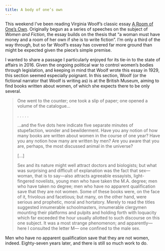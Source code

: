 ```yaml
---
title: A body of one’s own
---
```


This weekend I’ve been reading Virginia Woolf’s classic essay [A Room of One’s Own](https://en.wikipedia.org/wiki/A_Room_of_One's_Own). Originally begun as a series of speeches on the subject of *Women and Fiction*, the essay builds on the thesis that “a woman must have money and a room of her own if she is to write fiction”. I’m only a third of the way through, but so far Woolf’s essay has covered far more ground than might be expected given the piece’s simple premise.

I wanted to share a passage I particularly enjoyed for its tie-in to the state of affairs in 2016. Given the ongoing political war to control women’s bodies through legislation, and keeping in mind that Woolf wrote this essay in 1929, this section seemed especially poignant. In this section, Woolf (or the fictional narrator that Woolf is writing as) is at the British Museum, aiming to find books written about women, of which she expects there to be only several.

> One went to the counter; one took a slip of paper; one opened a volume of the catalogue…
>
> . . . . .
>
> …and the five dots here indicate five separate minutes of stupefaction, wonder and bewilderment. Have you any notion of how many books are written about women in the course of one year? Have you any notion how many are written by men? Are you aware that you are, perhaps, the most discussed animal in the universe?
>
> […]
>
> Sex and its nature might well attract doctors and biologists; but what was surprising and difficult of explanation was the fact that sex—woman, that is to say—also attracts agreeable essayists, light-fingered novelists, young men who have taken the M.A. degree; men who have taken no degree; men who have no apparent qualification save that they are not women. Some of these books were, on the face of it, frivolous and facetious; but many, on the other hand, were serious and prophetic, moral and hortatory. Merely to read the titles suggested innumerable schoolmasters, innumerable clergymen mounting their platforms and pulpits and holding forth with loquacity which far exceeded the hour usually allotted to such discourse on this one subject. It was a most strange phenomenon; and apparently—here I consulted the letter M— one confined to the male sex.

Men who have no apparent qualification save that they are not women, indeed. Eighty-seven years later, and there is still so much work to do.
